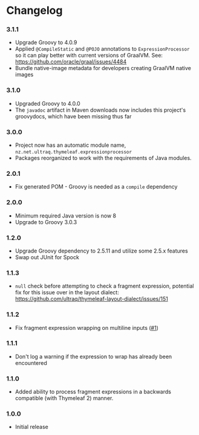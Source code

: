 
Changelog
=========

### 3.1.1
 - Upgrade Groovy to 4.0.9
 - Applied `@CompileStatic` and `@POJO` annotations to `ExpressionProcessor` so
   it can play better with current versions of GraalVM.  See: https://github.com/oracle/graal/issues/4484
 - Bundle native-image metadata for developers creating GraalVM native images

### 3.1.0
 - Upgraded Groovy to 4.0.0
 - The `javadoc` artifact in Maven downloads now includes this project's
   groovydocs, which have been missing thus far

### 3.0.0
 - Project now has an automatic module name, `nz.net.ultraq.thymeleaf.expressionprocessor`
 - Packages reorganized to work with the requirements of Java modules.

### 2.0.1
 - Fix generated POM - Groovy is needed as a `compile` dependency

### 2.0.0
 - Minimum required Java version is now 8
 - Upgrade to Groovy 3.0.3

### 1.2.0
 - Upgrade Groovy dependency to 2.5.11 and utilize some 2.5.x features
 - Swap out JUnit for Spock

### 1.1.3
 - `null` check before attempting to check a fragment expression, potential fix
   for this issue over in the layout dialect:
   https://github.com/ultraq/thymeleaf-layout-dialect/issues/151

### 1.1.2
 - Fix fragment expression wrapping on multiline inputs
   ([#1](https://github.com/ultraq/thymeleaf-expression-processor/issues/1))

### 1.1.1
 - Don't log a warning if the expression to wrap has already been encountered

### 1.1.0
 - Added ability to process fragment expressions in a backwards compatible (with
   Thymeleaf 2) manner.

### 1.0.0
 - Initial release
